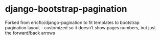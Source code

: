 django-bootstrap-pagination
===========================

Forked from ericflo/django-pagination to fit templates to bootstrap pagination layout - customized so it doesn't show pages numbers, but just the forward/back arrows
